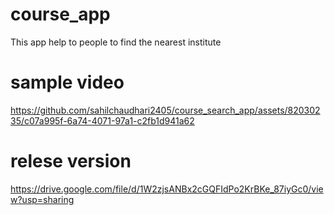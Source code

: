 # course_app
This app help to people to find the nearest institute
# sample video
https://github.com/sahilchaudhari2405/course_search_app/assets/82030235/c07a995f-6a74-4071-97a1-c2fb1d941a62
# relese version
https://drive.google.com/file/d/1W2zjsANBx2cGQFIdPo2KrBKe_87iyGc0/view?usp=sharing
